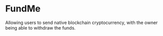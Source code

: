 # FundMe
Allowing users to send native blockchain cryptocurrency, with the owner being able to withdraw the funds.
